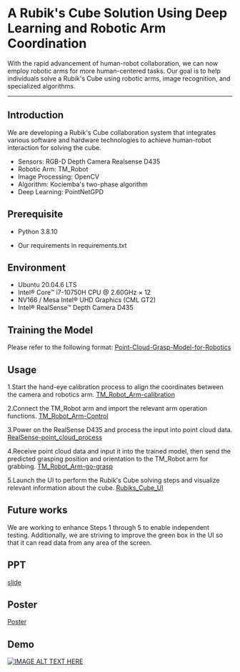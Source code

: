 # A Rubik's Cube Solution Using Deep Learning and Robotic Arm Coordination

With the rapid advancement of human-robot collaboration, we can now employ robotic arms for more human-centered tasks. Our goal is to help individuals solve a Rubik's Cube using robotic arms, image recognition, and specialized algorithms.


***
## **Introduction**

We are developing a Rubik's Cube collaboration system that integrates various software and hardware technologies to achieve human-robot interaction for solving the cube.

- Sensors: RGB-D Depth Camera Realsense D435
- Robotic Arm: TM_Robot
- Image Processing: OpenCV
- Algorithm: Kociemba's two-phase algorithm
- Deep Learning: PointNetGPD


## Prerequisite

* Python 3.8.10

* Our requirements in requirements.txt


## Environment

* Ubuntu 20.04.6 LTS
* Intel® Core™ i7-10750H CPU @ 2.60GHz × 12
* NV166 / Mesa Intel® UHD Graphics (CML GT2) 
* Intel® RealSense™ Depth Camera D435


## Training the Model

Please refer to the following format:
[Point-Cloud-Grasp-Model-for-Robotics](https://github.com/Iane14093051/Point-Cloud-Grasp-Model-for-Robotics)


## Usage

1.Start the hand-eye calibration process to align the coordinates between the camera and robotics arm.
[TM_Robot_Arm-calibration](https://github.com/Iane14093051/TM_Robot_Arm-calibration)


2.Connect the TM_Robot arm and import the relevant arm operation functions.
[TM_Robot_Arm-Control](https://github.com/Iane14093051/TM_Robot_Arm-Control/tree/main)


3.Power on the RealSense D435 and process the input into point cloud data. 
[RealSense-point_cloud_process](https://github.com/Iane14093051/RealSense-point_cloud_process)


4.Receive point cloud data and input it into the trained model, then send the predicted grasping position and orientation to the TM_Robot arm for grabbing. 
[TM_Robot_Arm-go-grasp](https://github.com/Iane14093051/TM_Robot_Arm-go-grasp)


5.Launch the UI to perform the Rubik's Cube solving steps and visualize relevant information about the cube.
[Rubiks_Cube_UI](https://github.com/Iane14093051/Rubiks_Cube_UI)


## Future works

We are working to enhance Steps 1 through 5 to enable independent testing. Additionally, we are striving to improve the green box in the UI so that it can read data from any area of the screen.


## PPT

[slide](https://github.com/Iane14093051/A_Rubiks_Cube_Solution_Using_Deep_Learning_and_Robotic_Arm_Coordination/raw/refs/heads/main/slide.pptx)


## Poster

[Poster](https://github.com/Iane14093051/A_Rubiks_Cube_Solution_Using_Deep_Learning_and_Robotic_Arm_Coordination/raw/refs/heads/main/poster.pptx)


## Demo

[![IMAGE ALT TEXT HERE](https://img.youtube.com/vi/aG4lePK26F8/0.jpg)](https://www.youtube.com/watch?v=aG4lePK26F8)
